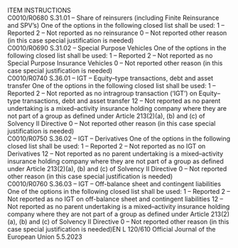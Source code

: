 
ITEM  INSTRUCTIONS  
C0010/R0680  S.31.01 – Share of reinsurers 
(including Finite Reinsurance 
and SPV’s)  One of the options in the following closed list shall be used: 
1 – Reported 
2 – Not reported as no reinsurance 
0 – Not reported other reason (in this case special justification is needed)  
C0010/R0690  S.31.02 – Special Purpose 
Vehicles  One of the options in the following closed list shall be used: 
1 – Reported 
2 – Not reported as no Special Purpose Insurance Vehicles 
0 – Not reported other reason (in this case special justification is needed)  
C0010/R0740  S.36.01 – IGT – Equity–type 
transactions, debt and asset 
transfer  One of the options in the following closed list shall be used: 
1 – Reported 
2 – Not reported as no intragroup transaction (‘IGT’) on Equity–type transactions, 
debt and asset transfer 
12 – Not reported as no parent undertaking is a mixed–activity insurance holding 
company where they are not part of a group as defined under Article 213(2)(a), 
(b) and (c) of Solvency II Directive 
0 – Not reported other reason (in this case special justification is needed)  
C0010/R0750  S.36.02 – IGT – Derivatives  One of the options in the following closed list shall be used: 
1 – Reported 
2 – Not reported as no IGT on Derivatives 
12 – Not reported as no parent undertaking is a mixed–activity insurance holding 
company where they are not part of a group as defined under Article 213(2)(a), 
(b) and (c) of Solvency II Directive 
0 – Not reported other reason (in this case special justification is needed)  
C0010/R0760  S.36.03 – IGT – Off-balance 
sheet and contingent liabilities  One of the options in the following closed list shall be used: 
1 – Reported 
2 – Not reported as no IGT on off-balance sheet and contingent liabilities 
12 – Not reported as no parent undertaking is a mixed–activity insurance holding 
company where they are not part of a group as defined under Article 213(2)(a), 
(b) and (c) of Solvency II Directive 
0 – Not reported other reason (in this case special justification is needed)EN  L 120/610 Official Journal of the European Union 5.5.2023